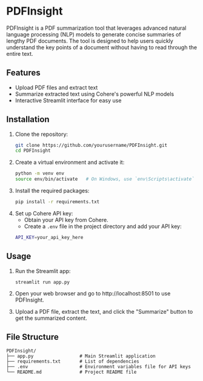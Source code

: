 # PDFInsight

PDFInsight is a PDF summarization tool that leverages advanced natural language processing (NLP) models to generate concise summaries of lengthy PDF documents. The tool is designed to help users quickly understand the key points of a document without having to read through the entire text.

## Features

- Upload PDF files and extract text
- Summarize extracted text using Cohere's powerful NLP models
- Interactive Streamlit interface for easy use

## Installation

1. Clone the repository:
   ```bash
   git clone https://github.com/yourusername/PDFInsight.git
   cd PDFInsight

2. Create a virtual environment and activate it:
    ```bash
    python -m venv env
    source env/bin/activate   # On Windows, use `env\Scripts\activate`

3. Install the required packages:
    ```bash
    pip install -r requirements.txt

4. Set up Cohere API key:
    - Obtain your API key from Cohere.
    - Create a `.env` file in the project directory and add your API key:
    ```bash
    API_KEY=your_api_key_here

## Usage

1. Run the Streamlit app:
    ```
    streamlit run app.py
    ```
2. Open your web browser and go to http://localhost:8501 to use PDFInsight.

3. Upload a PDF file, extract the text, and click the "Summarize" button to get the summarized content.

## File Structure

    PDFInsight/
    ├── app.py                 # Main Streamlit application
    ├── requirements.txt       # List of dependencies
    ├── .env                   # Environment variables file for API keys
    └── README.md              # Project README file
